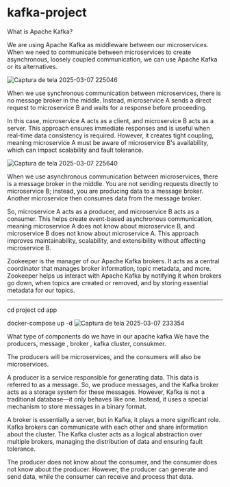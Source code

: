 # kafka-project


What is Apache Kafka?

We are using Apache Kafka as middleware between our microservices. When we need to communicate between microservices to create asynchronous, loosely coupled communication, we can use Apache Kafka or its alternatives.

![Captura de tela 2025-03-07 225046](https://github.com/user-attachments/assets/5796a56d-ce0f-4c9f-a60d-4d86abaa5f14)

When we use synchronous communication between microservices, there is no message broker in the middle. Instead, microservice A sends a direct request to microservice B and waits for a response before proceeding.

In this case, microservice A acts as a client, and microservice B acts as a server. This approach ensures immediate responses and is useful when real-time data consistency is required. However, it creates tight coupling, meaning microservice A must be aware of microservice B's availability, which can impact scalability and fault tolerance.

![Captura de tela 2025-03-07 225640](https://github.com/user-attachments/assets/a05ac42c-9364-408d-951b-082756887584)

When we use asynchronous communication between microservices, there is a message broker in the middle. You are not sending requests directly to microservice B; instead, you are producing data to a message broker. Another microservice then consumes data from the message broker.

So, microservice A acts as a producer, and microservice B acts as a consumer. This helps create event-based asynchronous communication, meaning microservice A does not know about microservice B, and microservice B does not know about microservice A. This approach improves maintainability, scalability, and extensibility without affecting microservice B.

Zookeeper is the manager of our Apache Kafka brokers. It acts as a central coordinator that manages broker information, topic metadata, and more. Zookeeper helps us interact with Apache Kafka by notifying it when brokers go down, when topics are created or removed, and by storing essential metadata for our topics.

--------------------------------------
cd project
cd app

docker-compose up -d
![Captura de tela 2025-03-07 233354](https://github.com/user-attachments/assets/31819c91-7c80-4e7d-a485-ed8fd619b16a)

What type of components do we have in our apache kafka
We have the producers, message , broker , kafka cluster, consukmer.

The producers will be microservices, and the consumers will also be microservices.

A producer is a service responsible for generating data. This data is referred to as a message. So, we produce messages, and the Kafka broker acts as a storage system for these messages. However, Kafka is not a traditional database—it only behaves like one. Instead, it uses a special mechanism to store messages in a binary format.

A broker is essentially a server, but in Kafka, it plays a more significant role. Kafka brokers can communicate with each other and share information about the cluster. The Kafka cluster acts as a logical abstraction over multiple brokers, managing the distribution of data and ensuring fault tolerance.

The producer does not know about the consumer, and the consumer does not know about the producer. However, the producer can generate and send data, while the consumer can receive and process that data.
